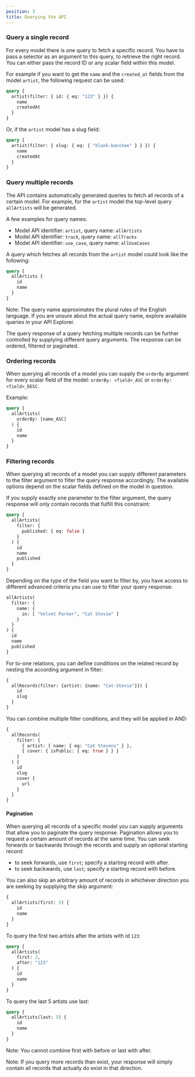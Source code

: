 ```yaml
---
position: 3
title: Querying the API
---
```


### Query a single record

For every model there is one query to fetch a specific record. You have to pass a selector as an argument to this query, to retrieve the right record. You can either pass the record ID or any scalar field within this model. 

For example if you want to get the `name` and the `created_at` fields from the model `artist`, the following request can be used:

```graphql
query {
  artist(filter: { id: { eq: "123" } }) {
    name
    createdAt
  }
}
```

Or, if the `artist` model has a slug field:

```graphql
query {
  artist(filter: { slug: { eq: { "blank-banshee" } } }) {
    name
    createdAt
  }
}
```

### Query multiple records

The API contains automatically generated queries to fetch all records of a certain model. For example, for the `artist` model the top-level query `allArtists` will be generated.

A few examples for query names:

* Model API identifier: `artist`, query name: `allArtists`
* Model API identifier: `track`, query name: `allTracks` 
* Model API identifier: `use_case`, query name: `allUseCases`

A query which fetches all records from the `artist` model could look like the following:

```graphql
query {
  allArtists {
    id
    name
  }
}
```

Note: The query name approximates the plural rules of the English language. If you are unsure about the actual query name, explore available queries in your API Explorer.

The query response of a query fetching multiple records can be further controlled by supplying different query arguments. The response can be ordered, filtered or paginated.

### Ordering records

When querying all records of a model you can supply the `orderBy` argument for every scalar field of the model: `orderBy: <field>_ASC` or `orderBy: <field>_DESC`.

Example:

```graphql
query {
  allArtists(
    orderBy: [name_ASC]
  ) {
    id
    name
  }
}
```

### Filtering records

When querying all records of a model you can supply different parameters to the filter argument to filter the query response accordingly. The available options depend on the scalar fields defined on the model in question.

If you supply exactly one parameter to the filter argument, the query response will only contain records that fulfill this constraint:

```graphql
query {
  allArtists(
    filter: {
      published: { eq: false }
    }
  ) {
    id
    name
    published
  }
}
```

Depending on the type of the field you want to filter by, you have access to different advanced criteria you can use to filter your query response:

```graphql
allArtists(
  filter: {
    name: {
      in: [ "Velvet Parker", "Cat Stevie" ]
    }
  }
) {
  id
  name
  published
}
```

For to-one relations, you can define conditions on the related record by nesting the according argument in filter:

```graphql
{
  allRecords(filter: {artist: {name: "Cat-Stevie"}}) {
    id
    slug
  }
}
```

You can combine multiple filter conditions, and they will be applied in AND:

```graphql
{
  allRecords(
    filter: {
      { artist: { name: { eq: "Cat Stevens" } },
      { cover: { isPublic: { eq: true } } }
    }
  ) {
    id
    slug
    cover {
      url
    }
  }
}
```

#### Pagination

When querying all records of a specific model you can supply arguments that allow you to paginate the query response. Pagination allows you to request a certain amount of records at the same time. You can seek forwards or backwards through the records and supply an optional starting record:

* to seek forwards, use `first`; specify a starting record with after.
* to seek backwards, use `last`; specify a starting record with before.

You can also skip an arbitrary amount of records in whichever direction you are seeking by supplying the skip argument:

```graphql
{
  allArtists(first: 5) {
    id
    name
  }
}
```

To query the first two artists after the artists with id `123`:

```graphql
query {
  allArtists(
    first: 2,
    after: "123"
  ) {
    id
    name
  }
}
```

To query the last 5 artists use last:

```graphql
query {
  allArtists(last: 5) {
    id
    name
  }
}
```

Note: You cannot combine first with before or last with after. 

Note: If you query more records than exist, your response will simply contain all records that actually do exist in that direction.
